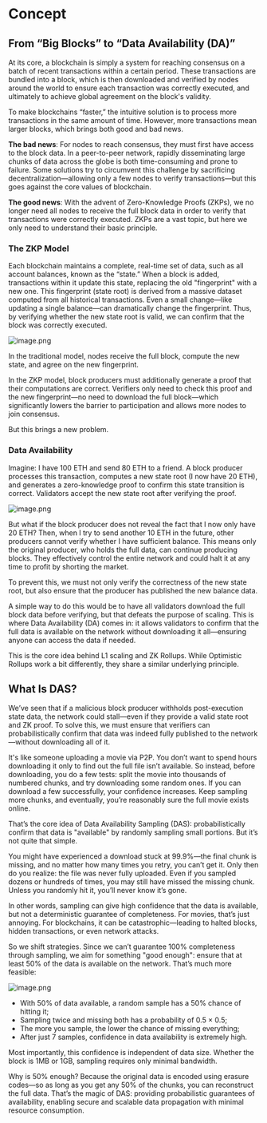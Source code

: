 # Concept

## From “Big Blocks” to “Data Availability (DA)”

At its core, a blockchain is simply a system for reaching consensus on a batch of recent transactions within a certain period. These transactions are bundled into a block, which is then downloaded and verified by nodes around the world to ensure each transaction was correctly executed, and ultimately to achieve global agreement on the block's validity.

To make blockchains “faster,” the intuitive solution is to process more transactions in the same amount of time. However, more transactions mean larger blocks, which brings both good and bad news.

**The bad news**: For nodes to reach consensus, they must first have access to the block data. In a peer-to-peer network, rapidly disseminating large chunks of data across the globe is both time-consuming and prone to failure. Some solutions try to circumvent this challenge by sacrificing decentralization—allowing only a few nodes to verify transactions—but this goes against the core values of blockchain.

**The good news**: With the advent of Zero-Knowledge Proofs (ZKPs), we no longer need all nodes to receive the full block data in order to verify that transactions were correctly executed. ZKPs are a vast topic, but here we only need to understand their basic principle.

### The ZKP Model

Each blockchain maintains a complete, real-time set of data, such as all account balances, known as the “state.” When a block is added, transactions within it update this state, replacing the old "fingerprint" with a new one. This fingerprint (state root) is derived from a massive dataset computed from all historical transactions. Even a small change—like updating a single balance—can dramatically change the fingerprint. Thus, by verifying whether the new state root is valid, we can confirm that the block was correctly executed.

![image.png](/en/ZKP.png)

In the traditional model, nodes receive the full block, compute the new state, and agree on the new fingerprint.

In the ZKP model, block producers must additionally generate a proof that their computations are correct. Verifiers only need to check this proof and the new fingerprint—no need to download the full block—which significantly lowers the barrier to participation and allows more nodes to join consensus.

But this brings a new problem.

### Data Availability
Imagine: I have 100 ETH and send 80 ETH to a friend. A block producer processes this transaction, computes a new state root (I now have 20 ETH), and generates a zero-knowledge proof to confirm this state transition is correct. Validators accept the new state root after verifying the proof.

![image.png](/en/da.png)

But what if the block producer does not reveal the fact that I now only have 20 ETH? Then, when I try to send another 10 ETH in the future, other producers cannot verify whether I have sufficient balance. This means only the original producer, who holds the full data, can continue producing blocks. They effectively control the entire network and could halt it at any time to profit by shorting the market.

To prevent this, we must not only verify the correctness of the new state root, but also ensure that the producer has published the new balance data.

A simple way to do this would be to have all validators download the full block data before verifying, but that defeats the purpose of scaling. This is where Data Availability (DA) comes in: it allows validators to confirm that the full data is available on the network without downloading it all—ensuring anyone can access the data if needed.

This is the core idea behind L1 scaling and ZK Rollups. While Optimistic Rollups work a bit differently, they share a similar underlying principle.

## What Is DAS?

We’ve seen that if a malicious block producer withholds post-execution state data, the network could stall—even if they provide a valid state root and ZK proof. To solve this, we must ensure that verifiers can probabilistically confirm that data was indeed fully published to the network—without downloading all of it.

It's like someone uploading a movie via P2P. You don’t want to spend hours downloading it only to find out the full file isn’t available. So instead, before downloading, you do a few tests: split the movie into thousands of numbered chunks, and try downloading some random ones. If you can download a few successfully, your confidence increases. Keep sampling more chunks, and eventually, you’re reasonably sure the full movie exists online.

That’s the core idea of Data Availability Sampling (DAS): probabilistically confirm that data is "available" by randomly sampling small portions. But it’s not quite that simple.

You might have experienced a download stuck at 99.9%—the final chunk is missing, and no matter how many times you retry, you can’t get it. Only then do you realize: the file was never fully uploaded. Even if you sampled dozens or hundreds of times, you may still have missed the missing chunk. Unless you randomly hit it, you’ll never know it’s gone.

In other words, sampling can give high confidence that the data is available, but not a deterministic guarantee of completeness. For movies, that’s just annoying. For blockchains, it can be catastrophic—leading to halted blocks, hidden transactions, or even network attacks.

So we shift strategies. Since we can’t guarantee 100% completeness through sampling, we aim for something "good enough": ensure that at least 50% of the data is available on the network. That’s much more feasible:

![image.png](/en/das.png)

- With 50% of data available, a random sample has a 50% chance of hitting it;
- Sampling twice and missing both has a probability of 0.5 × 0.5;
- The more you sample, the lower the chance of missing everything;
- After just 7 samples, confidence in data availability is extremely high.

Most importantly, this confidence is independent of data size. Whether the block is 1MB or 1GB, sampling requires only minimal bandwidth.

Why is 50% enough? Because the original data is encoded using erasure codes—so as long as you get any 50% of the chunks, you can reconstruct the full data. That’s the magic of DAS: providing probabilistic guarantees of availability, enabling secure and scalable data propagation with minimal resource consumption.